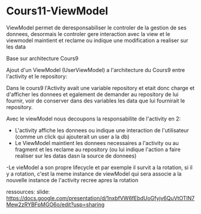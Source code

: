 # Cours11-ViewModel
ViewModel permet de deresponsabiliser le controler de la gestion de ses donnees, desormais le controler gere interaction avec la view et le viewmodel maintient et reclame ou indique une modification a realiser sur les data


Base sur architecture Cours9

Ajout d'un ViewModel (UserViewModel) a l'architecture du Cours9 entre l'activity et le repository:

Dans le cours9 l'Activity avait une variable repository et etait donc charge et d'afficher les donnees et egalement de demander au repository de lui fournir, voir de conserver dans des variables les data que lui fournirait le repository.

Avec le viewModel nous decoupons la responsabilite de l'activity en 2:
- L'activity affiche les donnees ou indique une interaction de l'utilisateur (comme un click qui ajouterait un user a la db)
- Le ViewModel maintient les donnees necessaires a l'activity ou au fragment et les reclame au repository (ou lui indique l'action a faire realiser sur les datas dasn la source de donnees)

-Le vieModel a son propre lifecycle et par exemple il survit a la rotation, si il y a rotation, c'est la meme instance de viewModel qui sera associe a la nouvelle instance de l'activity recree apres la rotation


ressources: slide:  https://docs.google.com/presentation/d/1nxbfVW6fEbdUoGfyjv6QuVtOTlN7Mew2zRYBFpMGO6o/edit?usp=sharing
